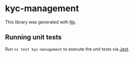 # kyc-management

This library was generated with [Nx](https://nx.dev).

## Running unit tests

Run `nx test kyc-management` to execute the unit tests via [Jest](https://jestjs.io).
